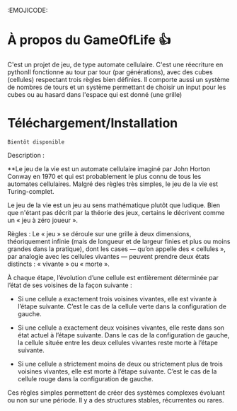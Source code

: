 :EMOJICODE:
# À propos du GameOfLife :+1:

C'est un projet de jeu, de type automate cellulaire. C'est une réecriture en pythonIl fonctionne au tour par tour (par générations), avec des cubes (cellules) respectant trois règles bien définies. Il comporte aussi un système de nombres de tours et un système permettant de choisir un input pour les cubes ou au hasard dans l'espace qui est donné (une grille)

# Téléchargement/Installation

```
Bientôt disponible
```


Description : 

**Le jeu de la vie est un automate cellulaire imaginé par John Horton Conway en 1970 et qui est probablement le plus connu de tous les automates cellulaires. Malgré des règles très simples, le jeu de la vie est Turing-complet.

Le jeu de la vie est un jeu au sens mathématique plutôt que ludique. Bien que n'étant pas décrit par la théorie des jeux, certains le décrivent comme un « jeu à zéro joueur ». 


Règles : 
Le « jeu » se déroule sur une grille à deux dimensions, théoriquement infinie (mais de longueur et de largeur finies et plus ou moins grandes dans la pratique), dont les cases — qu’on appelle des « cellules », par analogie avec les cellules vivantes — peuvent prendre deux états distincts : « vivante » ou « morte ».

À chaque étape, l’évolution d’une cellule est entièrement déterminée par l’état de ses voisines de la façon suivante :

- Si une cellule a exactement trois voisines vivantes, elle est vivante à l’étape suivante.
C’est le cas de la cellule verte dans la configuration de gauche.

- Si une cellule a exactement deux voisines vivantes, elle reste dans son état actuel à l’étape suivante.
Dans le cas de la configuration de gauche, la cellule située entre les deux cellules vivantes reste morte à l’étape suivante.

- Si une cellule a strictement moins de deux ou strictement plus de trois voisines vivantes, elle est morte à l’étape suivante.
C’est le cas de la cellule rouge dans la configuration de gauche.

Ces règles simples permettent de créer des systèmes complexes évoluant ou non sur une période. Il y a des structures stables, récurrentes ou rares.

